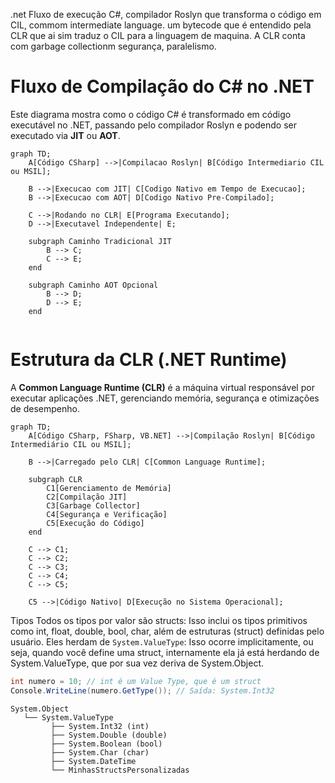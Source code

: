 .net 
Fluxo de execução
C#, compilador Roslyn que transforma o código em CIL, commom intermediate language. um bytecode que é entendido pela CLR que ai sim traduz o CIL para a linguagem de maquina. A CLR conta com garbage collectionm segurança, paralelismo.
# Fluxo de Compilação do C# no .NET

Este diagrama mostra como o código C# é transformado em código executável no .NET, passando pelo compilador Roslyn e podendo ser executado via **JIT** ou **AOT**.



```mermaid
graph TD;
    A[Código CSharp] -->|Compilacao Roslyn| B[Código Intermediario CIL ou MSIL];
    
    B -->|Execucao com JIT| C[Codigo Nativo em Tempo de Execucao];
    B -->|Execucao com AOT| D[Codigo Nativo Pre-Compilado];
    
    C -->|Rodando no CLR| E[Programa Executando];
    D -->|Executavel Independente| E;
    
    subgraph Caminho Tradicional JIT
        B --> C;
        C --> E;
    end
    
    subgraph Caminho AOT Opcional
        B --> D;
        D --> E;
    end


```

# Estrutura da CLR (.NET Runtime)

A **Common Language Runtime (CLR)** é a máquina virtual responsável por executar aplicações .NET, gerenciando memória, segurança e otimizações de desempenho.

```mermaid
graph TD;
    A[Código CSharp, FSharp, VB.NET] -->|Compilação Roslyn| B[Código Intermediário CIL ou MSIL];
    
    B -->|Carregado pelo CLR| C[Common Language Runtime];
    
    subgraph CLR
        C1[Gerenciamento de Memória] 
        C2[Compilação JIT] 
        C3[Garbage Collector] 
        C4[Segurança e Verificação] 
        C5[Execução do Código]
    end
    
    C --> C1;
    C --> C2;
    C --> C3;
    C --> C4;
    C --> C5;
    
    C5 -->|Código Nativo| D[Execução no Sistema Operacional];

```

Tipos
Todos os tipos por valor são structs: Isso inclui os tipos primitivos como int, float, double, bool, char, além de estruturas (struct) definidas pelo usuário.
Eles herdam de `System.ValueType`: Isso ocorre implicitamente, ou seja, quando você define uma struct, internamente ela já está herdando de System.ValueType, que por sua vez deriva de System.Object.

```c#
int numero = 10; // int é um Value Type, que é um struct
Console.WriteLine(numero.GetType()); // Saída: System.Int32


```

```
System.Object
   └── System.ValueType
         ├── System.Int32 (int)
         ├── System.Double (double)
         ├── System.Boolean (bool)
         ├── System.Char (char)
         ├── System.DateTime
         └── MinhasStructsPersonalizadas


```

